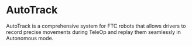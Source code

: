 # AutoTrack
AutoTrack is a comprehensive system for FTC robots that allows drivers to record precise movements during TeleOp and replay them seamlessly in Autonomous mode.

